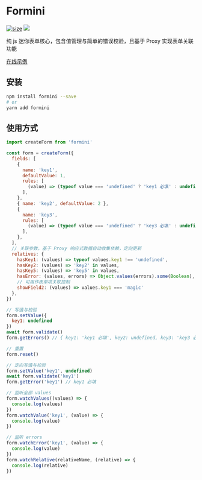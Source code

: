 # Formini

[![size](https://img.shields.io/bundlephobia/minzip/formini@latest.svg)](https://bundlephobia.com/result?p=formini@latest)
![](https://visitor-badge.glitch.me/badge?page_id=cjy0208.formini)
<!-- [![dm](https://img.shields.io/npm/dm/formini.svg)](https://github.com/CJY0208/formini) -->

纯 js 迷你表单核心，包含值管理与简单的错误校验，且基于 Proxy 实现表单关联功能

[在线示例](https://codesandbox.io/s/formini-vue3-demo-cc984)

## 安装

```bash
npm install formini --save
# or
yarn add formini
```

## 使用方式

```js
import createForm from 'formini'

const form = createForm({
  fields: [
    {
      name: 'key1',
      defaultValue: 1,
      rules: [
        (value) => (typeof value === 'undefined' ? 'key1 必填' : undefined),
      ],
    },
    { name: 'key2', defaultValue: 2 },
    {
      name: 'key3',
      rules: [
        (value) => (typeof value === 'undefined' ? 'key3 必填' : undefined),
      ],
    },
  ],
  // 关联参数，基于 Proxy 响应式数据自动收集依赖，定向更新
  relatives: {
    hasKey1: (values) => typeof values.key1 !== 'undefined',
    hasKey2: (values) => 'key2' in values,
    hasKey5: (values) => 'key5' in values,
    hasError: (values, errors) => Object.values(errors).some(Boolean),
    // 可用作表单项关联控制
    showField2: (values) => values.key1 === 'magic'
  },
})

// 写值与校验
form.setValue({
  key1: undefined
})
await form.validate()
form.getErrors() // { key1: 'key1 必填', key2: undefined, key3: 'key3 必填' }

// 重置
form.reset()

// 定向写值与校验
form.setValue('key1', undefined)
await form.validate('key1')
form.getError('key1') // key1 必填

// 监听全部 values
form.watchValues((values) => {
  console.log(values)
})
form.watchValue('key1', (value) => {
  console.log(value)
})

// 监听 errors
form.watchError('key1', (value) => {
  console.log(value)
})
form.watchRelative(relativeName, (relative) => {
  console.log(relative)
})
```
